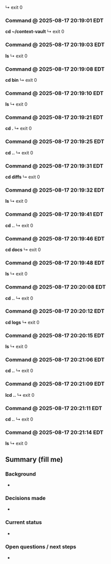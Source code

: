 ↳ exit 0

### Command @ 2025-08-17 20:19:01 EDT
**cd ~/context-vault**
↳ exit 0

### Command @ 2025-08-17 20:19:03 EDT
**ls**
↳ exit 0

### Command @ 2025-08-17 20:19:08 EDT
**cd bin**
↳ exit 0

### Command @ 2025-08-17 20:19:10 EDT
**ls**
↳ exit 0

### Command @ 2025-08-17 20:19:21 EDT
**cd .**
↳ exit 0

### Command @ 2025-08-17 20:19:25 EDT
**cd ..**
↳ exit 0

### Command @ 2025-08-17 20:19:31 EDT
**cd diffs**
↳ exit 0

### Command @ 2025-08-17 20:19:32 EDT
**ls**
↳ exit 0

### Command @ 2025-08-17 20:19:41 EDT
**cd ..**
↳ exit 0

### Command @ 2025-08-17 20:19:46 EDT
**cd docs**
↳ exit 0

### Command @ 2025-08-17 20:19:48 EDT
**ls**
↳ exit 0

### Command @ 2025-08-17 20:20:08 EDT
**cd ..**
↳ exit 0

### Command @ 2025-08-17 20:20:12 EDT
**cd logs**
↳ exit 0

### Command @ 2025-08-17 20:20:15 EDT
**ls**
↳ exit 0

### Command @ 2025-08-17 20:21:06 EDT
**cd ..**
↳ exit 0

### Command @ 2025-08-17 20:21:09 EDT
**lcd ..**
↳ exit 0

### Command @ 2025-08-17 20:21:11 EDT
**cd ..**
↳ exit 0

### Command @ 2025-08-17 20:21:14 EDT
**ls**
↳ exit 0

## Summary (fill me)
### Background
- 

### Decisions made
- 

### Current status
- 

### Open questions / next steps
- 

